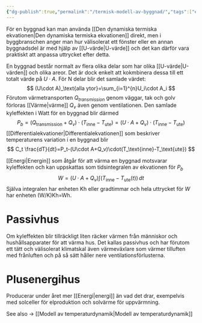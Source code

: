 ```yaml
---
{"dg-publish":true,"permalink":"/termisk-modell-av-byggnad/","tags":["elenergiteknik"]}
---
```


För en byggnad kan man använda [[Den dynamiska termiska ekvationen\|Den dynamiska termiska ekvationen]] direkt, men i byggbranschen anger man hur välisolerat ett fönster eller en annan byggnadsdel är med hjälp av [[U-värde\|U-värde]] och det kan därför vara praktiskt att anpassa uttrycket efter detta.

En byggnad består normalt av flera olika delar som har olika [[U-värde\|U-värden]] och olika areor. Det är dock enkelt att kokmbinera dessa till ett totalt värde på $U\cdot A$. För N delar blir det samlade värdet:
$$
(U\cdot A)_\text{alla ytor}=\sum_{i=1}^{n}U_i\cdot A_i
$$
Förutom värmetransporten $Q_{transmission}$ genom väggar, tak och golv förloras [[Värme\|värme]] $Q_v$ även genom ventilationen. Den samlade kyleffekten i Watt för en byggnad blir därmed
$$
P_b=(Q_\text{transmission}+Q_v)\cdot(T_\text{inne}-T_\text{ute})=(U\cdot A+Q_v)\cdot(T_\text{inne}-T_\text{ute})
$$
[[Differentialekvationer\|Differentialekvationen]] som beskriver temperaturens variation i en byggnad blir
$$
C_t \frac{dT}{dt}=P_t-(U\cdot A+Q_v)\cdot(T_\text{inne}-T_\text{ute})
$$

[[Energi\|Energin]] som åtgår för att värma en byggnad motsvarar kyleffekten och kan uppskattas som tidsintegralen av ekvationen för $P_b$
$$
W=(U\cdot A+Q_v)\int(T_\text{inne}-T_\text{ute}(t))\,dt 
$$
Själva integralen har enheten Kh eller gradtimmar och hela uttrycket för $W$ har enheten (W/K)Kh=Wh. 


# Passivhus
Om kyleffekten blir tillräckligt liten räcker värmen från människor och hushållsapparater för att värma hus. Det kallas passivhus och har förutom ett tätt och välisolerat klimatskal även värmeväxlare som värmer tilluften med frånluften och på så sätt håller nere ventilationsförlusterna.

# Plusenergihus
Producerar under året mer [[Energi\|energi]] än vad det drar, exempelvis med solceller för elproduktion och solvärme för uppvärmning.


See also -> [[Modell av temperaturdynamik\|Modell av temperaturdynamik]]